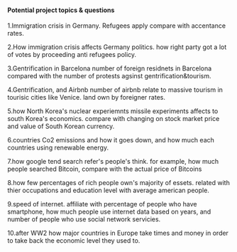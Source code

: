 #### Potential project topics & questions

1.Immigration crisis in Germany.
Refugees apply compare with accentance rates.

2.How immigration crisis affects Germany politics.
how right party got a lot of votes by proceeding anti refugees policy.

3.Gentrification in Barcelona
number of foreign residnets in Barcelona compared with the number of protests agsinst gentrification&tourism.


4.Gentrification, and Airbnb
number of airbnb relate to massive tourism in tourisic cities like Venice.
land own by foreigner rates.

5.how North Korea's nuclear experiemnts missile experiments affects to south Korea's economics.
compare with changing on stock market price and value of South Korean currency.

6.countries Co2 emissions and how it goes down, and how much each countries using renewable energy.

7.how google tend search refer's people's think. for example, how much people searched Bitcoin, compare with the actual price of Bitcoins

8.how few percentages of rich people own's majority of essets.
related with thier occupations and education level with average american people.

9.speed of internet. affiliate with percentage of people who have smartphone, how much people use internet data based on years, and number of people who use social network servicies.

10.after WW2 how major countries in Europe take times and money in order to take back the economic level they used to.